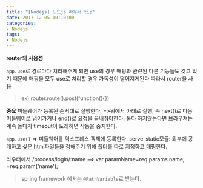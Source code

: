 ```yaml
---
title: "[Nodejs] 노드js 라우터 tip"
date: 2017-12-05 10:10:00
categories:
- Nodejs
tags:
- Nodejs
---
```

**router의 사용성**

`app.use`로 경로마다 처리해주게 되면 use의 경우 매핑과 관련된 다른 기능들도 갖고 있기 때문에 매핑을 모두 use로 처리할 경우 가독성이 떨어지게된다 따라서 router을 사용
>ex) router.route().post(function(){})

**중요**
미들웨어가 등록된 순서대로 실행한다.
=>위에서 아래로 실행, 꼭 next()로 다음 미들웨어로 넘어가거나 end()로 요청을 끝내줘야한다.
둘다 하지않는다면 브라우져는 계속 돌다가 timeout이 도래허면 작동을 중지한다.

`app.use()` => 미들웨어를 익스프레스 객체에 등록한다.
serve-static모듈: 외부에 공개하고 싶은 html파일들을 정해주기 위해 폴더를 따로 지정하고 매핑한다.

라우터에서
/process/login/:name
==> var paramName=req.params.name;
                 =req.param('name');
>spring framework 에서는 `@PathVariable`로 받는다.
